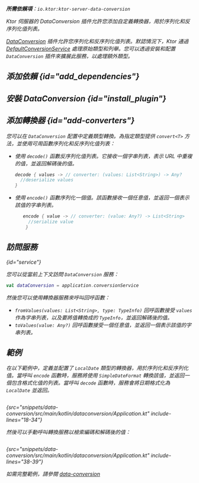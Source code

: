 [//]: # (title: 資料轉換)

<primary-label ref="server-plugin"/>

<var name="artifact_name" value="ktor-server-data-conversion"/>
<var name="package_name" value="io.ktor.server.plugins.dataconversion"/>
<var name="plugin_name" value="DataConversion"/>
<var name="example_name" value="data-conversion"/>

<tldr>
<include from="lib.topic" element-id="download_example"/>
<p>
<b>所需依賴項</b>：<code>io.ktor:ktor-server-data-conversion</code>
</p>
<include from="lib.topic" element-id="native_server_supported"/>
</tldr>

<link-summary>
Ktor 伺服器的 DataConversion 插件允許您添加自定義轉換器，用於序列化和反序列化值列表。
</link-summary>

[DataConversion](https://api.ktor.io/ktor-utils/io.ktor.util.converters/-data-conversion/index.html) 插件允許您序列化和反序列化值列表。默認情況下，Ktor 通過 [DefaultConversionService](https://api.ktor.io/ktor-utils/io.ktor.util.converters/-default-conversion-service/index.html) 處理原始類型和列舉。您可以透過安裝和配置 `DataConversion` 插件來擴展此服務，以處理額外類型。

## 添加依賴 {id="add_dependencies"}

<include from="lib.topic" element-id="add_ktor_artifact_intro"/>
<include from="lib.topic" element-id="add_ktor_artifact"/>

## 安裝 DataConversion {id="install_plugin"}

<include from="lib.topic" element-id="install_plugin"/>

## 添加轉換器 {id="add-converters"}

您可以在 `DataConversion` 配置中定義類型轉換。為指定類型提供 `convert<T>` 方法，並使用可用函數序列化和反序列化值列表：

*   使用 `decode()` 函數反序列化值列表。它接收一個字串列表，表示 URL 中重複的值，並返回解碼後的值。

    ```kotlin
    decode { values -> // converter: (values: List<String>) -> Any?
      //deserialize values
    }
    ```

*   使用 `encode()` 函數序列化一個值。該函數接收一個任意值，並返回一個表示該值的字串列表。

    ```kotlin
       encode { value -> // converter: (value: Any?) -> List<String>
         //serialize value
        }
    ```

## 訪問服務

{id="service"}

您可以從當前上下文訪問 `DataConversion` 服務：

```kotlin
val dataConversion = application.conversionService
```

然後您可以使用轉換器服務來呼叫回呼函數：

*   `fromValues(values: List<String>, type: TypeInfo)` 回呼函數接受 `values` 作為字串列表，以及要將值轉換成的 `TypeInfo`，並返回解碼後的值。
*   `toValues(value: Any?)` 回呼函數接受一個任意值，並返回一個表示該值的字串列表。

## 範例

在以下範例中，定義並配置了 `LocalDate` 類型的轉換器，用於序列化和反序列化值。當呼叫 `encode` 函數時，服務將使用 `SimpleDateFormat` 轉換該值，並返回一個包含格式化值的列表。當呼叫 `decode` 函數時，服務會將日期格式化為 `LocalDate` 並返回。

```kotlin
```

{src="snippets/data-conversion/src/main/kotlin/dataconversion/Application.kt" include-lines="18-34"}

然後可以手動呼叫轉換服務以檢索編碼和解碼後的值：

```kotlin
```

{src="snippets/data-conversion/src/main/kotlin/dataconversion/Application.kt" include-lines="38-39"}

如需完整範例，請參閱 [data-conversion](https://github.com/ktorio/ktor-documentation/tree/%ktor_version%/codeSnippets/snippets/data-conversion)